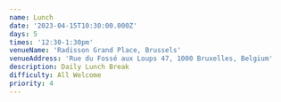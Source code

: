 ```yaml
---
name: Lunch
date: '2023-04-15T10:30:00.000Z'
days: 5
times: '12:30-1:30pm'
venueName: 'Radisson Grand Place, Brussels'
venueAddress: 'Rue du Fossé aux Loups 47, 1000 Bruxelles, Belgium'
description: Daily Lunch Break
difficulty: All Welcome
priority: 4
---
```







